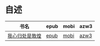 # 自述

| 书名 | epub | mobi | azw3 |
| --- | --- | --- | --- |
| [我心归处是敦煌](http://ct.dalanmei.com/f/31084289-572121701-12e809) | [epub](http://ct.dalanmei.com/f/31084289-572121701-12e809) | [mobi](http://ct.dalanmei.com/f/31084289-571637963-248f91) | [azw3](http://ct.dalanmei.com/f/31084289-572183185-65e074) |
